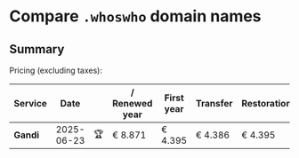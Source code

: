 # Compare `.whoswho` domain names

## Summary

Pricing (excluding taxes):

| Service | Date |  | / Renewed year | First year | Transfer | Restoration |
|--|--|--|--|--|--|--|
| **Gandi** | 2025-06-23 | 🏆 | € 8.871 | € 4.395 | € 4.386 | € 4.395 |
